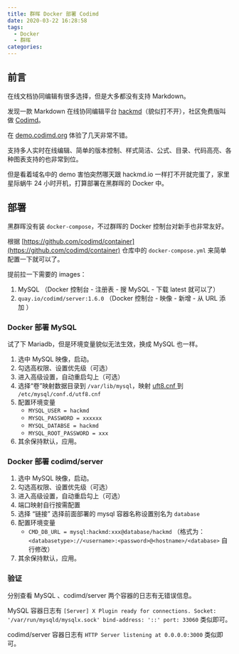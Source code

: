 ```yaml
---
title: 群晖 Docker 部署 Codimd
date: 2020-03-22 16:28:58
tags:
  - Docker
  - 群晖
categories:
---
```


## 前言

在线文档协同编辑有很多选择，但是大多都没有支持 Markdown。

发现一款 Markdown 在线协同编辑平台 [hackmd](https://hackmd.io)（貌似打不开），社区免费版叫做 [Codimd](https://github.com/hackmdio/codimd)。

在 [demo.codimd.org](https://demo.codimd.org/) 体验了几天非常不错。

支持多人实时在线编辑、简单的版本控制、样式简洁、公式、目录、代码高亮、各种图表支持的也非常到位。

但是看着域名中的 demo 害怕突然哪天跟 hackmd.io 一样打不开就完蛋了，家里星际蜗牛 24 小时开机，打算部署在黑群晖的 Docker 中。


## 部署

黑群晖没有装 `docker-compose`，不过群晖的 Docker 控制台对新手也非常友好。

根据 [https://github.com/codimd/container](https://github.com/codimd/container) 仓库中的 `docker-compose.yml` 来简单配置一下就可以了。

提前拉一下需要的 images：
1. MySQL （Docker 控制台 - 注册表 - 搜 MySQL - 下载 latest 就可以了）
2. `quay.io/codimd/server:1.6.0` （Docker 控制台 - 映像 - 新增 - 从 URL 添加 ）


### Docker 部署 MySQL

试了下 Mariadb，但是环境变量貌似无法生效，换成 MySQL 也一样。

1. 选中 MySQL 映像，启动。
2. 勾选高权限、设置优先级（可选）
3. 进入高级设置，自动重启勾上（可选）
4. 选择“卷”映射数据目录到 `/var/lib/mysql`，映射 [ uft8.cnf ](https://github.com/codimd/container/blob/master/resources/utf8.cnf) 到 `/etc/mysql/conf.d/utf8.cnf`
5. 配置环境变量
    - `MYSQL_USER = hackmd`
    - `MYSQL_PASSWORD = xxxxxx`
    - `MYSQL_DATABSE = hackmd`
    - `MYSQL_ROOT_PASSWORD = xxx`
7. 其余保持默认，应用。


### Docker 部署 codimd/server

1. 选中 MySQL 映像，启动。
2. 勾选高权限、设置优先级（可选）
3. 进入高级设置，自动重启勾上（可选）
4. 端口映射自行按需配置
5. 选择 “链接” 选择前面部署的 mysql 容器名称设置别名为 `database`
6. 配置环境变量
    - `CMD_DB_URL = mysql:hackmd:xxx@database/hackmd` （格式为：`<databasetype>://<username>:<password>@<hostname>/<database>` 自行修改）
7. 其余保持默认，应用。


### 验证

分别查看 MySQL 、codimd/server 两个容器的日志有无错误信息。

MySQL 容器日志有 `[Server] X Plugin ready for connections. Socket: '/var/run/mysqld/mysqlx.sock' bind-address: '::' port: 33060` 类似即可。

codimd/server 容器日志有 `HTTP Server listening at 0.0.0.0:3000` 类似即可。